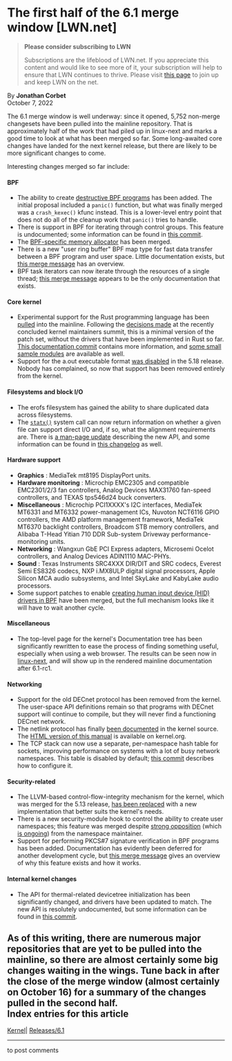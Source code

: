 # The first half of the 6.1 merge window [LWN.net]

> **Please consider subscribing to LWN**
> 
> Subscriptions are the lifeblood of LWN.net. If you appreciate this content and would like to see more of it, your subscription will help to ensure that LWN continues to thrive. Please visit [this page](/Promo/nst-nag1/subscribe) to join up and keep LWN on the net. 

By **Jonathan Corbet**  
October 7, 2022 

The 6.1 merge window is well underway: since it opened, 5,752 non-merge changesets have been pulled into the mainline repository. That is approximately half of the work that had piled up in linux-next and marks a good time to look at what has been merged so far. Some long-awaited core changes have landed for the next kernel release, but there are likely to be more significant changes to come. 

Interesting changes merged so far include: 

#### BPF

  * The ability to create [destructive BPF programs](/Articles/901284/) has been added. The initial proposal included a `panic()` function, but what was finally merged was a `crash_kexec()` kfunc instead. This is a lower-level entry point that does not do all of the cleanup work that `panic()` tries to handle. 
  * There is support in BPF for iterating through control groups. This feature is undocumented; some information can be found in [this commit](https://git.kernel.org/linus/d4ccaf58a847). 
  * The [BPF-specific memory allocator](/Articles/899274/) has been merged. 
  * There is a new "user ring buffer" BPF map type for fast data transfer between a BPF program and user space. Little documentation exists, but [this merge message](https://git.kernel.org/linus/c12a03766788) has an overview. 
  * BPF task iterators can now iterate through the resources of a single thread; [this merge message](https://git.kernel.org/linus/aa55dfd3783f) appears to be the only documentation that exists. 



#### Core kernel

  * Experimental support for the Rust programming language has been [pulled](https://git.kernel.org/linus/8aebac82933f) into the mainline. Following the [decisions made](/Articles/908347/) at the recently concluded kernel maintainers summit, this is a minimal version of the patch set, without the drivers that have been implemented in Rust so far. [This documentation commit](https://git.kernel.org/linus/d07479b211b7) contains more information, and [some small sample modules](https://git.kernel.org/linus/e4fc6580b079) are available as well. 
  * Support for the a.out executable format [was disabled](/Articles/888741/) in the 5.18 release. Nobody has complained, so now that support has been removed entirely from the kernel. 



#### Filesystems and block I/O

  * The erofs filesystem has gained the ability to share duplicated data across filesystems. 
  * The [`statx()`](https://man7.org/linux/man-pages/man2/statx.2.html) system call can now return information on whether a given file can support direct I/O and, if so, what the alignment requirements are. There is [a man-page update](/ml/linux-fsdevel/20220722074229.148925-1-ebiggers@kernel.org/) describing the new API, and some information can be found in [this changelog](https://git.kernel.org/linus/825cf206ed51) as well. 



#### Hardware support

  * **Graphics** : MediaTek mt8195 DisplayPort units. 
  * **Hardware monitoring** : Microchip EMC2305 and compatible EMC2301/2/3 fan controllers, Analog Devices MAX31760 fan-speed controllers, and TEXAS tps546d24 buck converters. 
  * **Miscellaneous** : Microchip PCI1XXXX's I2C interfaces, MediaTek MT6331 and MT6332 power-management ICs, Nuvoton NCT6116 GPIO controllers, the AMD platform management framework, MediaTek MT6370 backlight controllers, Broadcom STB memory controllers, and Alibaba T-Head Yitian 710 DDR Sub-system Driveway performance-monitoring units. 
  * **Networking** : Wangxun GbE PCI Express adapters, Microsemi Ocelot controllers, and Analog Devices ADIN1110 MAC-PHYs. 
  * **Sound** : Texas Instruments SRC4XXX DIR/DIT and SRC codecs, Everest Semi ES8326 codecs, NXP i.MX8ULP digital signal processors, Apple Silicon MCA audio subsystems, and Intel SkyLake and KabyLake audio processors. 
  * Some support patches to enable [creating human input device (HID) drivers in BPF](/Articles/909109/) have been merged, but the full mechanism looks like it will have to wait another cycle. 



#### Miscellaneous

  * The top-level page for the kernel's Documentation tree has been significantly rewritten to ease the process of finding something useful, especially when using a web browser. The results can be seen now in [linux-next](https://docs.kernel.org/next/), and will show up in the rendered mainline documentation after 6.1-rc1. 



#### Networking

  * Support for the old DECnet protocol has been removed from the kernel. The user-space API definitions remain so that programs with DECnet support will continue to compile, but they will never find a functioning DECnet network. 
  * The netlink protocol has finally [been documented](https://git.kernel.org/linus/510156a7f0cb) in the kernel source. The [HTML version of this manual](https://docs.kernel.org/next/userspace-api/netlink/index.html) is available on kernel.org. 
  * The TCP stack can now use a separate, per-namespace hash table for sockets, improving performance on systems with a lot of busy network namespaces. This table is disabled by default; [this commit](https://git.kernel.org/linus/d1e5e6408b30) describes how to configure it. 



#### Security-related

  * The LLVM-based control-flow-integrity mechanism for the kernel, which was merged for the 5.13 release, [has been replaced](/Articles/898040/) with a new implementation that better suits the kernel's needs. 
  * There is a new security-module hook to control the ability to create user namespaces; this feature was merged despite [strong opposition](/Articles/903580/) (which [is ongoing](/ml/linux-kernel/87sfk3mim9.fsf@email.froward.int.ebiederm.org/)) from the namespace maintainer. 
  * Support for performing PKCS#7 signature verification in BPF programs has been added. Documentation has evidently been deferred for another development cycle, but [this merge message](https://git.kernel.org/linus/66d6a4bf94f4) gives an overview of why this feature exists and how it works. 



#### Internal kernel changes

  * The API for thermal-related devicetree initialization has been significantly changed, and drivers have been updated to match. The new API is resolutely undocumented, but some information can be found in [this commit](https://git.kernel.org/linus/3fd6d6e2b4e8). 



As of this writing, there are numerous major repositories that are yet to be pulled into the mainline, so there are almost certainly some big changes waiting in the wings. Tune back in after the close of the merge window (almost certainly on October 16) for a summary of the changes pulled in the second half.  
Index entries for this article  
---  
[Kernel](/Kernel/Index)| [Releases/6.1](/Kernel/Index#Releases-6.1)  
  


* * *

to post comments 
